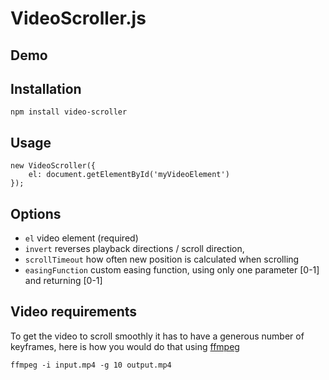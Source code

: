 # VideoScroller.js

## Demo


## Installation

```
npm install video-scroller
```

## Usage

```
new VideoScroller({
    el: document.getElementById('myVideoElement')
});
```

## Options

* `el` video element (required)
* `invert` reverses playback directions / scroll direction,
* `scrollTimeout` how often new position is calculated when scrolling
* `easingFunction` custom easing function, using only one parameter [0-1] and returning [0-1]

## Video requirements

To get the video to scroll smoothly it has to have a generous number of keyframes, here is how you would do that using [ffmpeg](https://www.ffmpeg.org/)

`ffmpeg -i input.mp4 -g 10 output.mp4`